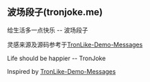 ## 波场段子(tronjoke.me) 

给生活多一点快乐 -- 波场段子

灵感来源及源码参考于[TronLike-Demo-Messages](https://tronwatch.github.io/TronLink-Demo-Messages/)

Life should be happier -- TronJoke

Inspired by [TronLike-Demo-Messages](https://tronwatch.github.io/TronLink-Demo-Messages/)
